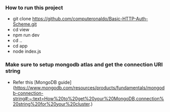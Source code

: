 ### How to run this project
- git clone https://github.com/computeronaldo/Basic-HTTP-Auth-Scheme.git
- cd view
- npm run dev
- cd ..
- cd app
- node index.js

### Make sure to setup mongodb atlas and get the connection URI string
- Refer this [MongoDB guide] (https://www.mongodb.com/resources/products/fundamentals/mongodb-connection-string#:~:text=How%20to%20get%20your%20MongoDB,connection%20string%20for%20your%20cluster.)
